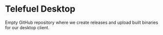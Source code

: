 # Telefuel Desktop

Empty GitHub repository where we create releases and upload built binaries for our desktop client.

